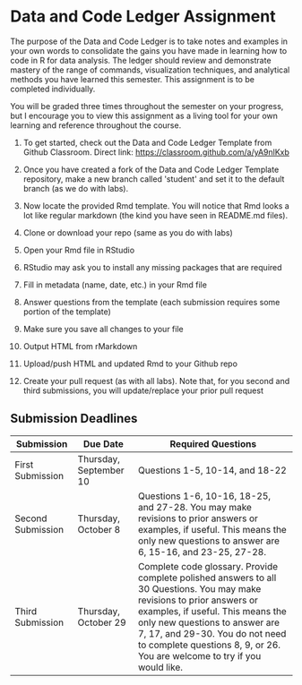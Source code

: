 # Data and Code Ledger Assignment

The purpose of the Data and Code Ledger is to take notes and examples in your own words to consolidate the gains you have made in learning how to code in R for data analysis. The ledger should review and demonstrate mastery of the range of commands, visualization techniques, and analytical methods you have learned this semester. This assignment is to be completed individually. 

You will be graded three times throughout the semester on your progress, but I encourage you to view this assignment as a living tool for your own learning and reference throughout the course. 

1. To get started, check out the Data and Code Ledger Template from Github Classroom. Direct link: https://classroom.github.com/a/yA9nlKxb

2. Once you have created a fork of the Data and Code Ledger Template repository, make a new branch called 'student' and set it to the default branch (as we do with labs). 

3. Now locate the provided Rmd template. You will notice that Rmd looks a lot like regular markdown (the kind you have seen in README.md files).

4. Clone or download your repo (same as you do with labs)

5. Open your Rmd file in RStudio

6. RStudio may ask you to install any missing packages that are required 

7. Fill in metadata (name, date, etc.) in your Rmd file

8. Answer questions from the template (each submission requires some portion of the template)

9. Make sure you save all changes to your file

10. Output HTML from rMarkdown

11. Upload/push HTML and updated Rmd to your Github repo

12. Create your pull request (as with all labs). Note that, for you second and third submissions, you will update/replace your prior pull request 

## Submission Deadlines

| Submission 	|	Due Date 	|	Required Questions |
|---|---|---|
| First Submission|	Thursday, September 10 | Questions 1-5, 10-14, and 18-22 |
| Second Submission| Thursday, October 8	|	Questions 1-6, 10-16, 18-25, and 27-28. You may make revisions to prior answers or examples, if useful. This means the only new questions to answer are 6, 15-16, and 23-25, 27-28.|
| Third Submission|	Thursday, October 29	| Complete code glossary. Provide complete polished answers to all 30 Questions. You may make revisions to prior answers or examples, if useful. This means the only new questions to answer are 7, 17, and 29-30. You do not need to complete questions 8, 9, or 26. You are welcome to try if you would like. | 
